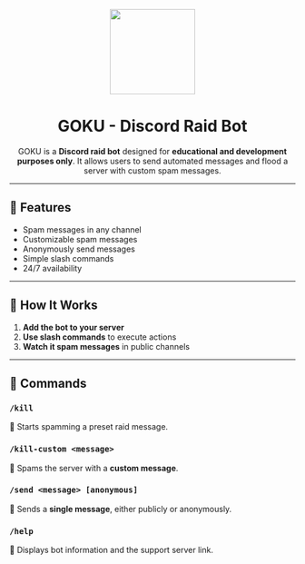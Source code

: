 <p align="center">
  <img src="https://cdn.pfps.gg/pfps/5277-goku-ultra-instinct.gif" width="150" height="150">
  <h1 align="center">GOKU - Discord Raid Bot</h1>
</p>
<p align="center">
GOKU is a <b>Discord raid bot</b> designed for <b>educational and development purposes only</b>. It allows users to send automated messages and flood a server with custom spam messages.  
</p>

---

## 🚀 Features  
- Spam messages in any channel  
- Customizable spam messages  
- Anonymously send messages  
- Simple slash commands  
- 24/7 availability  

---

## 📌 How It Works  
1. **Add the bot to your server**  
2. **Use slash commands** to execute actions  
3. **Watch it spam messages** in public channels  

---

## 📜 Commands  

### `/kill`  
🔹 Starts spamming a preset raid message.  

### `/kill-custom <message>`  
🔹 Spams the server with a **custom message**.  

### `/send <message> [anonymous]`  
🔹 Sends a **single message**, either publicly or anonymously.  

### `/help`  
🔹 Displays bot information and the support server link.  
